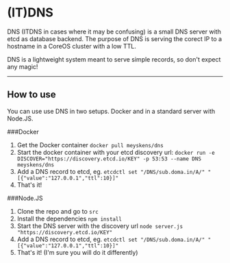 # (IT)DNS

DNS (ITDNS in cases where it may be confusing) is a small DNS server with etcd as database backend.
The purpose of DNS is serving the corect IP to a hostname in a CoreOS cluster with a low TTL. 

DNS is a lightweight system meant to serve simple records, so don't expect any magic!

---
How to use
----------
You can use use DNS in two setups. Docker and in a standard server with Node.JS.

###Docker
1. Get the Docker container `docker pull meyskens/dns`
2. Start the docker container with your etcd discovery url:
   `docker run -e DISCOVER="https://discovery.etcd.io/KEY" -p 53:53 --name DNS meyskens/dns`
3. Add a DNS record to etcd, eg. `etcdctl set "/DNS/sub.doma.in/A/" "[{"value":"127.0.0.1","ttl":10}]"`
4. That's it!

###Node.JS
1. Clone the repo and go to `src`
2. Install the dependencies `npm install`
3. Start the DNS server with the discovery url `node server.js "https://discovery.etcd.io/KEY"`
4. Add a DNS record to etcd, eg. `etcdctl set "/DNS/sub.doma.in/A/" "[{"value":"127.0.0.1","ttl":10}]"`
5. That's it! (I'm sure you will do it differently)
